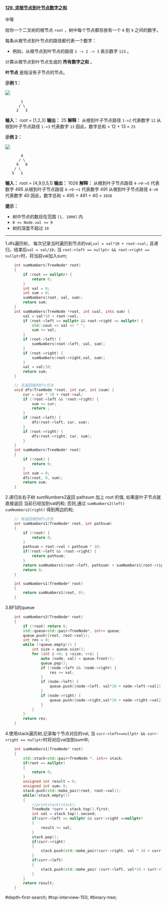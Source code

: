 #### [129. 求根节点到叶节点数字之和](https://leetcode.cn/problems/sum-root-to-leaf-numbers/)

中等

给你一个二叉树的根节点 `root` ，树中每个节点都存放有一个 `0` 到 `9` 之间的数字。

每条从根节点到叶节点的路径都代表一个数字：

- 例如，从根节点到叶节点的路径 `1 -> 2 -> 3` 表示数字 `123` 。

计算从根节点到叶节点生成的 **所有数字之和** 。

**叶节点** 是指没有子节点的节点。

**示例 1：**

![](https://assets.leetcode.com/uploads/2021/02/19/num1tree.jpg)
```
       1
      / \
     2   3
```
**输入：** root = [1,2,3]
**输出：** 25
**解释：**
从根到叶子节点路径 `1->2` 代表数字 `12`
从根到叶子节点路径 `1->3` 代表数字 `13`
因此，数字总和 = 12 + 13 = `25`

**示例 2：**

![](https://assets.leetcode.com/uploads/2021/02/19/num2tree.jpg)
```
       4
      / \
     9   0
    / \
   5   1
```
**输入：** root = [4,9,0,5,1]
**输出：** 1026
**解释：**
从根到叶子节点路径 `4->9->5` 代表数字 495
从根到叶子节点路径 `4->9->1` 代表数字 491
从根到叶子节点路径 `4->0` 代表数字 40
因此，数字总和 = 495 + 491 + 40 = `1026`

**提示：**

- 树中节点的数目在范围 `[1, 1000]` 内
- `0 <= Node.val <= 9`
- 树的深度不超过 `10`
---- ----
1.dfs遍历树，
每次记录当时遍历到节点的val,`val = val*10 + root->val;`
且递归，结束后`val = val/10;`
当 `root->left == nullptr && root->right == nullptr`时，将当前val加入sum;

```cpp
    int sumNumbers(TreeNode* root)
    {
        if (root == nullptr) {
            return 0;
        }
        int val = 0;
        int sum = 0;
        sumNumbers(root, val, sum);
        return sum;
    }
    int sumNumbers(TreeNode *root, int &val, int& sum) {
        val = val*10 + root->val;
        if (root->left == nullptr && root->right == nullptr) {
            std::cout << val << " ";
            sum += val;
        }
        if (root->left) {
            sumNumbers(root->left, val, sum);
        }
        if (root->right) {
            sumNumbers(root->right,val, sum);
        }
        val = val/10;
        return sum;
    }
```

```cpp
    // 无返回值的dfs方法
    void dfs(TreeNode *root, int cur, int &sum) {
        cur = cur * 10 + root->val;
        if (!root->left && !root->right) {
            sum += cur;
            return ;
        }
        if (root->left) {
            dfs(root->left, cur, sum);
        }
        if (root->right) {
            dfs(root->right, cur, sum);
        }
    }
    int sumNumbers(TreeNode* root)
    {
        if (!root) {
            return 0;
        }
        int sum = 0;
        dfs(root, 0, sum);
        return sum;
    }
```

2.递归左右子树
sumNumbers2返回
pathsum 加上 root 的值,
如果是叶子节点就直接返回 当前已经加到val的和;
否则,通过 `sumNumbers2(left)` `sumNumbers2(right)` 得到两边的和;
```cpp
    // 有返回值的dfs方法
    int sumNumbers1(TreeNode* root, int pathsum)
    {
        if (!root) {
            return 0;
        }
        pathsum = root->val + pathsum * 10;
        if(!root->left && !root->right) {
            return pathsum;
        }
        return sumNumbers1(root->left, pathsum) + sumNumbers1(root->right, pathsum);
        return 0;
    }

    int sumNumbers1(TreeNode* root)
    {
        return sumNumbers1(root, 0);
    }
```
3.BFS的queue
```cpp
    int sumNumbers3(TreeNode* root)
    {
        if (!root) return 0;
        std::queue<std::pair<TreeNode*, int>> queue;
        queue.push({root, root->val});
        int res = 0;
        while (!queue.empty()) {
            int size = queue.size();
            for (int i =0; i <size; ++i) {
                auto [node, val] = queue.front();
                queue.pop();
                if (!node->left && !node->right) {
                    res += val;
                }
                if (node->left) {
                    queue.push({node->left, val*10 + node->left->val});
                }
                if (node->right) {
                    queue.push({node->right,val*10 + node->right->val});
                }
            }
        }
        return res;
    }
```
4.使用stack遍历树,记录每个节点对应的val,
当 `curr->left==nullptr && curr->right == nullptr`时将对应val加到sum中;
```cpp
    int sumNumbers1(TreeNode* root)
    {
        std::stack<std::pair<TreeNode *, int>> stack;
        if(root == nullptr)
        {
            return 0;
        }
        unsigned int result = 0;
        unsigned int sum= 0;
        stack.push(std::make_pair(root, root->val));
        while(!stack.empty())
        {
            //printstack(stack);
            TreeNode *curr = stack.top().first;
            int val = stack.top().second;
            if(curr->left == nullptr && curr->right ==nullptr)
            {
                result += val;
            }
            stack.pop();
            if(curr->right)
            {
                stack.push(std::make_pair(curr->right, val * 10 + curr->right->val));
            }
            if(curr->left)
            {
                stack.push(std::make_pair (curr->left, val*10 + curr->left ->val));
            }
        }
        return result;
    }

```

#depth-first-search; #top-interview-150; #binary-tree; 
